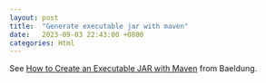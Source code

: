```yaml
---
layout: post
title:  "Generate executable jar with maven"
date:   2023-09-03 22:43:00 +0800
categories: Html
---
```


See [How to Create an Executable JAR with Maven](https://www.baeldung.com/executable-jar-with-maven) from Baeldung.